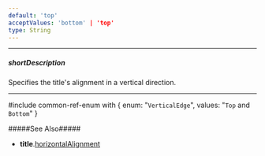 ```yaml
---
default: 'top'
acceptValues: 'bottom' | 'top'
type: String
---
```

---
##### shortDescription
Specifies the title's alignment in a vertical direction.

---
#include common-ref-enum with {
    enum: "`VerticalEdge`",
    values: "`Top` and `Bottom`"
}

#####See Also#####
- **title**.[horizontalAlignment](/api-reference/20%20Data%20Visualization%20Widgets/BaseWidget/1%20Configuration/title/horizontalAlignment.md '{basewidgetpath}/Configuration/title#horizontalAlignment')